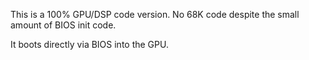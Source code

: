 This is a 100% GPU/DSP code version. No 68K code despite the small amount of BIOS init code.

It boots directly via BIOS into the GPU.
